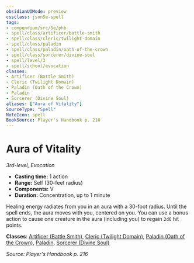 ```yaml
---
obsidianUIMode: preview
cssclass: json5e-spell
tags:
- compendium/src/5e/phb
- spell/class/artificer/battle-smith
- spell/class/cleric/twilight-domain
- spell/class/paladin
- spell/class/paladin/oath-of-the-crown
- spell/class/sorcerer/divine-soul
- spell/level/3
- spell/school/evocation
classes:
- Artificer (Battle Smith)
- Cleric (Twilight Domain)
- Paladin (Oath of the Crown)
- Paladin
- Sorcerer (Divine Soul)
aliases: ["Aura of Vitality"]
SourceType: "Spell"
NoteIcon: spell
BookSource: Player's Handbook p. 216
---
```

# Aura of Vitality
*3rd-level, Evocation*  

- **Casting time:** 1 action
- **Range:** Self (30-feet radius)
- **Components:** V
- **Duration:** Concentration, up to 1 minute

Healing energy radiates from you in an aura with a 30-foot radius. Until the spell ends, the aura moves with you, centered on you. You can use a bonus action to cause one creature in the aura (including you) to regain `2d6` hit points.

**Classes**: [Artificer (Battle Smith)](/2-Mechanics/CLI/classes/artificer-battle-smith-tce.md), [Cleric (Twilight Domain)](/2-Mechanics/CLI/classes/cleric-twilight-domain-tce.md), [Paladin (Oath of the Crown)](/2-Mechanics/CLI/classes/paladin-oath-of-the-crown-scag.md), [Paladin](/2-Mechanics/CLI/classes/paladin.md), [Sorcerer (Divine Soul)](/2-Mechanics/CLI/classes/sorcerer-divine-soul-xge.md)

*Source: Player's Handbook p. 216*